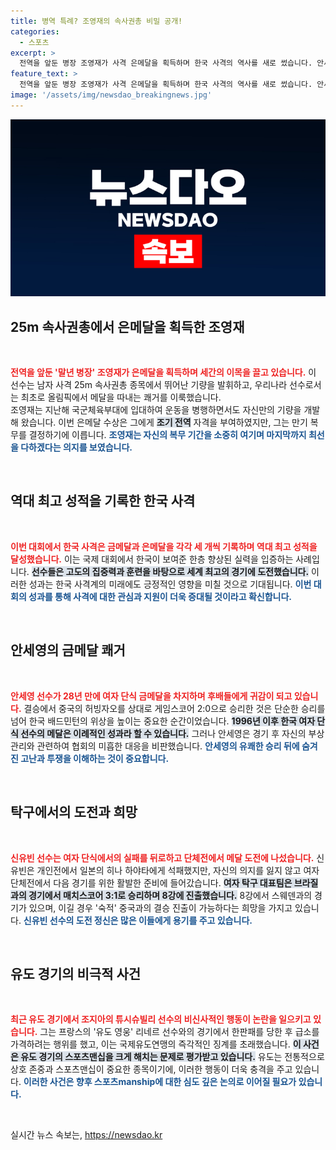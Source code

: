 ```yaml
---
title: 병역 특례? 조영재의 속사권총 비밀 공개!
categories:
  - 스포츠
excerpt: >
  전역을 앞둔 병장 조영재가 사격 은메달을 획득하며 한국 사격의 역사를 새로 썼습니다. 안세영은 배드민턴 28년 만의 금메달로 눈길을 끌며, 신유빈의 여자 탁구 팀도 8강에 진출했습니다. 이번 올림픽 성과의 뒷이야기가 궁금하다면 클릭하세요!
feature_text: >
  전역을 앞둔 병장 조영재가 사격 은메달을 획득하며 한국 사격의 역사를 새로 썼습니다. 안세영은 배드민턴 28년 만의 금메달로 눈길을 끌며, 신유빈의 여자 탁구 팀도 8강에 진출했습니다. 이번 올림픽 성과의 뒷이야기가 궁금하다면 클릭하세요!
image: '/assets/img/newsdao_breakingnews.jpg'
---
```


<p><img src="/assets/img/newsdao_breakingnews.jpg" alt="ranknews 속보" /></p>

<h2 data-ke-size="size26">25m 속사권총에서 은메달을 획득한 조영재</h2>

<p data-ke-size="size16">&nbsp;</p>

<p><b><span style="color: #ee2323;">전역을 앞둔 '말년 병장' 조영재가 은메달을 획득하며 세간의 이목을 끌고 있습니다.</span></b> 이 선수는 남자 사격 25m 속사권총 종목에서 뛰어난 기량을 발휘하고, 우리나라 선수로서는 최초로 올림픽에서 메달을 따내는 쾌거를 이룩했습니다. </br>조영재는 지난해 국군체육부대에 입대하여 운동을 병행하면서도 자신만의 기량을 개발해 왔습니다. 이번 은메달 수상은 그에게 <b><span style="background-color: #21538527;">조기 전역</span></b> 자격을 부여하였지만, 그는 만기 복무를 결정하기에 이릅니다. <b><span style="color: #1a5490;">조영재는 자신의 복무 기간을 소중히 여기며 마지막까지 최선을 다하겠다는 의지를 보였습니다.</span></b> </p>

<p data-ke-size="size16">&nbsp;</p>

<h2 data-ke-size="size26">역대 최고 성적을 기록한 한국 사격</h2>

<p data-ke-size="size16">&nbsp;</p>

<p><b><span style="color: #ee2323;">이번 대회에서 한국 사격은 금메달과 은메달을 각각 세 개씩 기록하며 역대 최고 성적을 달성했습니다.</span></b> 이는 국제 대회에서 한국이 보여준 한층 향상된 실력을 입증하는 사례입니다. <b><span style="background-color: #21538527;">선수들은 고도의 집중력과 훈련을 바탕으로 세계 최고의 경기에 도전했습니다.</span></b> 이러한 성과는 한국 사격계의 미래에도 긍정적인 영향을 미칠 것으로 기대됩니다. <b><span style="color: #1a5490;">이번 대회의 성과를 통해 사격에 대한 관심과 지원이 더욱 증대될 것이라고 확신합니다.</span></b></p>

<p data-ke-size="size16">&nbsp;</p>

<h2 data-ke-size="size26">안세영의 금메달 쾌거</h2>

<p data-ke-size="size16">&nbsp;</p>

<p><b><span style="color: #ee2323;">안세영 선수가 28년 만에 여자 단식 금메달을 차지하며 후배들에게 귀감이 되고 있습니다.</span></b> 결승에서 중국의 허빙자오를 상대로 게임스코어 2:0으로 승리한 것은 단순한 승리를 넘어 한국 배드민턴의 위상을 높이는 중요한 순간이었습니다. <b><span style="background-color: #21538527;">1996년 이후 한국 여자 단식 선수의 메달은 이례적인 성과라 할 수 있습니다.</span></b> 그러나 안세영은 경기 후 자신의 부상 관리와 관련하여 협회의 미흡한 대응을 비판했습니다. <b><span style="color: #1a5490;">안세영의 유쾌한 승리 뒤에 숨겨진 고난과 투쟁을 이해하는 것이 중요합니다.</span></b></p>

<p data-ke-size="size16">&nbsp;</p>

<h2 data-ke-size="size26">탁구에서의 도전과 희망</h2>

<p data-ke-size="size16">&nbsp;</p>

<p><b><span style="color: #ee2323;">신유빈 선수는 여자 단식에서의 실패를 뒤로하고 단체전에서 메달 도전에 나섰습니다.</span></b> 신유빈은 개인전에서 일본의 히나 하야타에게 석패했지만, 자신의 의지를 잃지 않고 여자 단체전에서 다음 경기를 위한 활발한 준비에 들어갔습니다. <b><span style="background-color: #21538527;">여자 탁구 대표팀은 브라질과의 경기에서 매치스코어 3:1로 승리하며 8강에 진출했습니다.</span></b> 8강에서 스웨덴과의 경기가 있으며, 이길 경우 '숙적' 중국과의 결승 진출이 가능하다는 희망을 가지고 있습니다. <b><span style="color: #1a5490;">신유빈 선수의 도전 정신은 많은 이들에게 용기를 주고 있습니다.</span></b></p>

<p data-ke-size="size16">&nbsp;</p>

<h2 data-ke-size="size26">유도 경기의 비극적 사건</h2>

<p data-ke-size="size16">&nbsp;</p>

<p><b><span style="color: #ee2323;">최근 유도 경기에서 조지아의 튜시슈빌리 선수의 비신사적인 행동이 논란을 일으키고 있습니다.</span></b> 그는 프랑스의 '유도 영웅' 리네르 선수와의 경기에서 한판패를 당한 후 급소를 가격하려는 행위를 했고, 이는 국제유도연맹의 즉각적인 징계를 초래했습니다. <b><span style="background-color: #21538527;">이 사건은 유도 경기의 스포츠맨십을 크게 해치는 문제로 평가받고 있습니다.</span></b> 유도는 전통적으로 상호 존중과 스포츠맨십이 중요한 종목이기에, 이러한 행동이 더욱 충격을 주고 있습니다. <b><span style="color: #1a5490;">이러한 사건은 향후 스포츠manship에 대한 심도 깊은 논의로 이어질 필요가 있습니다.</span></b></p>

<p data-ke-size="size16">&nbsp;</p>
실시간 뉴스 속보는, <a href="https://newsdao.kr" rel="dofollow">https://newsdao.kr</a>


